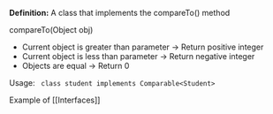 **Definition:** A class that implements the compareTo() method

compareTo(Object obj)
- Current object is greater than parameter → Return positive integer
- Current object is less than parameter → Return negative integer
- Objects are equal → Return 0

Usage:
` class student implements Comparable<Student>`

Example of [[Interfaces]]